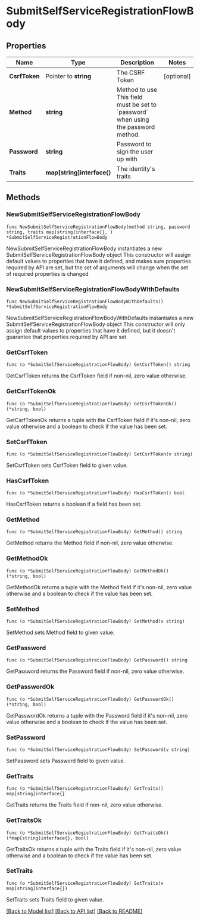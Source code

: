 # SubmitSelfServiceRegistrationFlowBody

## Properties

Name | Type | Description | Notes
------------ | ------------- | ------------- | -------------
**CsrfToken** | Pointer to **string** | The CSRF Token | [optional] 
**Method** | **string** | Method to use  This field must be set to &#x60;password&#x60; when using the password method. | 
**Password** | **string** | Password to sign the user up with | 
**Traits** | **map[string]interface{}** | The identity&#39;s traits | 

## Methods

### NewSubmitSelfServiceRegistrationFlowBody

`func NewSubmitSelfServiceRegistrationFlowBody(method string, password string, traits map[string]interface{}, ) *SubmitSelfServiceRegistrationFlowBody`

NewSubmitSelfServiceRegistrationFlowBody instantiates a new SubmitSelfServiceRegistrationFlowBody object
This constructor will assign default values to properties that have it defined,
and makes sure properties required by API are set, but the set of arguments
will change when the set of required properties is changed

### NewSubmitSelfServiceRegistrationFlowBodyWithDefaults

`func NewSubmitSelfServiceRegistrationFlowBodyWithDefaults() *SubmitSelfServiceRegistrationFlowBody`

NewSubmitSelfServiceRegistrationFlowBodyWithDefaults instantiates a new SubmitSelfServiceRegistrationFlowBody object
This constructor will only assign default values to properties that have it defined,
but it doesn't guarantee that properties required by API are set

### GetCsrfToken

`func (o *SubmitSelfServiceRegistrationFlowBody) GetCsrfToken() string`

GetCsrfToken returns the CsrfToken field if non-nil, zero value otherwise.

### GetCsrfTokenOk

`func (o *SubmitSelfServiceRegistrationFlowBody) GetCsrfTokenOk() (*string, bool)`

GetCsrfTokenOk returns a tuple with the CsrfToken field if it's non-nil, zero value otherwise
and a boolean to check if the value has been set.

### SetCsrfToken

`func (o *SubmitSelfServiceRegistrationFlowBody) SetCsrfToken(v string)`

SetCsrfToken sets CsrfToken field to given value.

### HasCsrfToken

`func (o *SubmitSelfServiceRegistrationFlowBody) HasCsrfToken() bool`

HasCsrfToken returns a boolean if a field has been set.

### GetMethod

`func (o *SubmitSelfServiceRegistrationFlowBody) GetMethod() string`

GetMethod returns the Method field if non-nil, zero value otherwise.

### GetMethodOk

`func (o *SubmitSelfServiceRegistrationFlowBody) GetMethodOk() (*string, bool)`

GetMethodOk returns a tuple with the Method field if it's non-nil, zero value otherwise
and a boolean to check if the value has been set.

### SetMethod

`func (o *SubmitSelfServiceRegistrationFlowBody) SetMethod(v string)`

SetMethod sets Method field to given value.


### GetPassword

`func (o *SubmitSelfServiceRegistrationFlowBody) GetPassword() string`

GetPassword returns the Password field if non-nil, zero value otherwise.

### GetPasswordOk

`func (o *SubmitSelfServiceRegistrationFlowBody) GetPasswordOk() (*string, bool)`

GetPasswordOk returns a tuple with the Password field if it's non-nil, zero value otherwise
and a boolean to check if the value has been set.

### SetPassword

`func (o *SubmitSelfServiceRegistrationFlowBody) SetPassword(v string)`

SetPassword sets Password field to given value.


### GetTraits

`func (o *SubmitSelfServiceRegistrationFlowBody) GetTraits() map[string]interface{}`

GetTraits returns the Traits field if non-nil, zero value otherwise.

### GetTraitsOk

`func (o *SubmitSelfServiceRegistrationFlowBody) GetTraitsOk() (*map[string]interface{}, bool)`

GetTraitsOk returns a tuple with the Traits field if it's non-nil, zero value otherwise
and a boolean to check if the value has been set.

### SetTraits

`func (o *SubmitSelfServiceRegistrationFlowBody) SetTraits(v map[string]interface{})`

SetTraits sets Traits field to given value.



[[Back to Model list]](../README.md#documentation-for-models) [[Back to API list]](../README.md#documentation-for-api-endpoints) [[Back to README]](../README.md)


